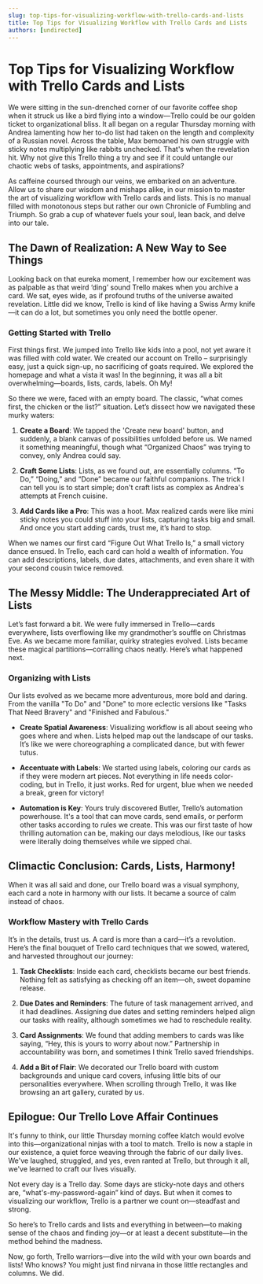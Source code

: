 ```yaml
---
slug: top-tips-for-visualizing-workflow-with-trello-cards-and-lists
title: Top Tips for Visualizing Workflow with Trello Cards and Lists
authors: [undirected]
---
```



# Top Tips for Visualizing Workflow with Trello Cards and Lists

We were sitting in the sun-drenched corner of our favorite coffee shop when it struck us like a bird flying into a window—Trello could be our golden ticket to organizational bliss. It all began on a regular Thursday morning with Andrea lamenting how her to-do list had taken on the length and complexity of a Russian novel. Across the table, Max bemoaned his own struggle with sticky notes multiplying like rabbits unchecked. That's when the revelation hit. Why not give this Trello thing a try and see if it could untangle our chaotic webs of tasks, appointments, and aspirations?

As caffeine coursed through our veins, we embarked on an adventure. Allow us to share our wisdom and mishaps alike, in our mission to master the art of visualizing workflow with Trello cards and lists. This is no manual filled with monotonous steps but rather our own Chronicle of Fumbling and Triumph. So grab a cup of whatever fuels your soul, lean back, and delve into our tale.

## The Dawn of Realization: A New Way to See Things 

Looking back on that eureka moment, I remember how our excitement was as palpable as that weird ‘ding’ sound Trello makes when you archive a card. We sat, eyes wide, as if profound truths of the universe awaited revelation. Little did we know, Trello is kind of like having a Swiss Army knife—it can do a lot, but sometimes you only need the bottle opener.

### Getting Started with Trello

First things first. We jumped into Trello like kids into a pool, not yet aware it was filled with cold water. We created our account on Trello – surprisingly easy, just a quick sign-up, no sacrificing of goats required. We explored the homepage and what a vista it was! In the beginning, it was all a bit overwhelming—boards, lists, cards, labels. Oh My! 

So there we were, faced with an empty board. The classic, “what comes first, the chicken or the list?” situation. Let’s dissect how we navigated these murky waters:

1. **Create a Board**: We tapped the 'Create new board' button, and suddenly, a blank canvas of possibilities unfolded before us. We named it something meaningful, though what “Organized Chaos” was trying to convey, only Andrea could say.

2. **Craft Some Lists**: Lists, as we found out, are essentially columns. “To Do,” “Doing,” and “Done” became our faithful companions. The trick I can tell you is to start simple; don't craft lists as complex as Andrea's attempts at French cuisine.

3. **Add Cards like a Pro**: This was a hoot. Max realized cards were like mini sticky notes you could stuff into your lists, capturing tasks big and small. And once you start adding cards, trust me, it’s hard to stop.

When we names our first card “Figure Out What Trello Is,” a small victory dance ensued. In Trello, each card can hold a wealth of information. You can add descriptions, labels, due dates, attachments, and even share it with your second cousin twice removed.

## The Messy Middle: The Underappreciated Art of Lists

Let’s fast forward a bit. We were fully immersed in Trello—cards everywhere, lists overflowing like my grandmother’s souffle on Christmas Eve. As we became more familiar, quirky strategies evolved. Lists became these magical partitions—corralling chaos neatly. Here’s what happened next.

### Organizing with Lists

Our lists evolved as we became more adventurous, more bold and daring. From the vanilla "To Do" and "Done" to more eclectic versions like "Tasks That Need Bravery" and "Finished and Fabulous."

- **Create Spatial Awareness**: Visualizing workflow is all about seeing who goes where and when. Lists helped map out the landscape of our tasks. It’s like we were choreographing a complicated dance, but with fewer tutus.

- **Accentuate with Labels**: We started using labels, coloring our cards as if they were modern art pieces. Not everything in life needs color-coding, but in Trello, it just works. Red for urgent, blue when we needed a break, green for victory!

- **Automation is Key**: Yours truly discovered Butler, Trello’s automation powerhouse. It's a tool that can move cards, send emails, or perform other tasks according to rules we create. This was our first taste of how thrilling automation can be, making our days melodious, like our tasks were literally doing themselves while we sipped chai.

## Climactic Conclusion: Cards, Lists, Harmony!

When it was all said and done, our Trello board was a visual symphony, each card a note in harmony with our lists. It became a source of calm instead of chaos.

### Workflow Mastery with Trello Cards

It’s in the details, trust us. A card is more than a card—it’s a revolution. Here’s the final bouquet of Trello card techniques that we sowed, watered, and harvested throughout our journey:

1. **Task Checklists**: Inside each card, checklists became our best friends. Nothing felt as satisfying as checking off an item—oh, sweet dopamine release.

2. **Due Dates and Reminders**: The future of task management arrived, and it had deadlines. Assigning due dates and setting reminders helped align our tasks with reality, although sometimes we had to reschedule reality.

3. **Card Assignments**: We found that adding members to cards was like saying, “Hey, this is yours to worry about now.” Partnership in accountability was born, and sometimes I think Trello saved friendships.

4. **Add a Bit of Flair**: We decorated our Trello board with custom backgrounds and unique card covers, infusing little bits of our personalities everywhere. When scrolling through Trello, it was like browsing an art gallery, curated by us.

## Epilogue: Our Trello Love Affair Continues 

It's funny to think, our little Thursday morning coffee klatch would evolve into this—organizational ninjas with a tool to match. Trello is now a staple in our existence, a quiet force weaving through the fabric of our daily lives. We've laughed, struggled, and yes, even ranted at Trello, but through it all, we've learned to craft our lives visually.

Not every day is a Trello day. Some days are sticky-note days and others are, “what's-my-password-again” kind of days. But when it comes to visualizing our workflow, Trello is a partner we count on—steadfast and strong. 

So here’s to Trello cards and lists and everything in between—to making sense of the chaos and finding joy—or at least a decent substitute—in the method behind the madness.

Now, go forth, Trello warriors—dive into the wild with your own boards and lists! Who knows? You might just find nirvana in those little rectangles and columns. We did.